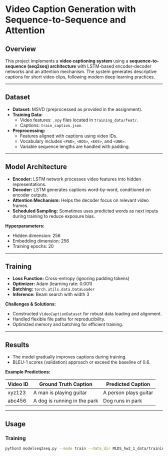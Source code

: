 # Video Caption Generation with Sequence-to-Sequence and Attention

## Overview

This project implements a **video captioning system** using a **sequence-to-sequence (seq2seq) architecture** with LSTM-based encoder-decoder networks and an attention mechanism. The system generates descriptive captions for short video clips, following modern deep learning practices.

---

## Dataset

- **Dataset:** MSVD (preprocessed as provided in the assignment).  
- **Training Data:**  
  - Video features: `.npy` files located in `training_data/feat/`.  
  - Captions: `train_caption.json`.  
- **Preprocessing:**  
  - Features aligned with captions using video IDs.  
  - Vocabulary includes `<PAD>`, `<BOS>`, `<EOS>`, and `<UNK>`.  
  - Variable sequence lengths are handled with padding.

---

## Model Architecture

- **Encoder:** LSTM network processes video features into hidden representations.  
- **Decoder:** LSTM generates captions word-by-word, conditioned on encoder outputs.  
- **Attention Mechanism:** Helps the decoder focus on relevant video frames.  
- **Scheduled Sampling:** Sometimes uses predicted words as next inputs during training to reduce exposure bias.  

**Hyperparameters:**
- Hidden dimension: 256  
- Embedding dimension: 256  
- Training epochs: 20  

---

## Training

- **Loss Function:** Cross-entropy (ignoring padding tokens)  
- **Optimizer:** Adam (learning rate: 0.001)  
- **Batching:** `torch.utils.data.DataLoader`  
- **Inference:** Beam search with width 3  

**Challenges & Solutions:**
- Constructed `VideoCaptionDataset` for robust data loading and alignment.  
- Handled flexible file paths for reproducibility.  
- Optimized memory and batching for efficient training.

---

## Results

- The model gradually improves captions during training.  
- BLEU-1 scores (validation) approach or exceed the baseline of 0.6.  

**Example Predictions:**

| Video ID | Ground Truth Caption | Predicted Caption |
|----------|-------------------|-----------------|
| xyz123   | A man is playing guitar | A person plays guitar |
| abc456   | A dog is running in the park | Dog runs in park |

---

## Usage

### Training
```bash
python3 modelseq2seq.py --mode train --data_dir MLDS_hw2_1_data/training_data --epochs 20
